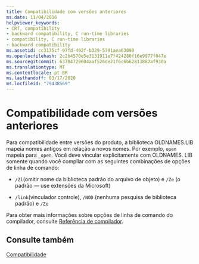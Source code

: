 ```yaml
---
title: Compatibilidade com versões anteriores
ms.date: 11/04/2016
helpviewer_keywords:
- CRT, compatibility
- backward compatibility, C run-time libraries
- compatibility, C run-time libraries
- backward compatibility
ms.assetid: cc3175cf-97fd-492f-b329-5791aea63090
ms.openlocfilehash: 2c2b4570e5e3131911e7f424280f16e9977f047e
ms.sourcegitcommit: 63784729604aaf526de21f6c6b62813882af930a
ms.translationtype: MT
ms.contentlocale: pt-BR
ms.lasthandoff: 03/17/2020
ms.locfileid: "79438569"
---
```

# <a name="backward-compatibility"></a>Compatibilidade com versões anteriores

Para compatibilidade entre versões do produto, a biblioteca OLDNAMES.LIB mapeia nomes antigos em relação a novos nomes. Por exemplo, `open` mapeia para `_open`. Você deve vincular explicitamente com OLDNAMES. LIB somente quando você compilar com as seguintes combinações de opções de linha de comando:

- `/Zl`(omitir nome da biblioteca padrão do arquivo de objeto) e `/Ze` (o padrão — use extensões da Microsoft)

- `/link`(vinculador controle), `/NOD` (nenhuma pesquisa de biblioteca padrão) e `/Ze`

Para obter mais informações sobre opções de linha de comando do compilador, consulte [Referência de compilador](../build/reference/compiler-options.md).

## <a name="see-also"></a>Consulte também

[Compatibilidade](../c-runtime-library/compatibility.md)
